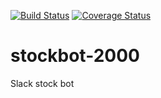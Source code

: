 [![Build Status](https://travis-ci.org/bobbyjball3/slackbot-2000.svg?branch=master)](https://travis-ci.org/bobbyjball3/stockbot-2000) [![Coverage Status](https://coveralls.io/repos/github/bobbyjball3/stockbot-2000/badge.svg?branch=master)](https://coveralls.io/github/bobbyjball3/stockbot-2000?branch=master)

# stockbot-2000
Slack stock bot
